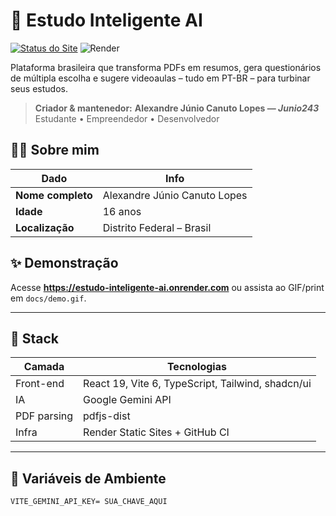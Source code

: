 # 🧠 Estudo Inteligente AI

[![Status do Site](https://img.shields.io/website?down_message=offline&up_message=online&url=https%3A%2F%2Festudo-inteligente-ai.onrender.com)](https://estudo-inteligente-ai.onrender.com)
![Render](https://img.shields.io/badge/Deploy-Render-blue)

Plataforma brasileira que transforma PDFs em resumos, gera questionários de múltipla escolha e sugere videoaulas – tudo em PT-BR – para turbinar seus estudos.

> **Criador & mantenedor:** **Alexandre Júnio Canuto Lopes — _Junio243_**  
> Estudante • Empreendedor • Desenvolvedor

## 🙋‍♂️ Sobre mim

| Dado | Info |
|------|------|
| **Nome completo** | Alexandre Júnio Canuto Lopes |
| **Idade** | 16 anos |
| **Localização** | Distrito Federal – Brasil |

## ✨ Demonstração

Acesse **https://estudo-inteligente-ai.onrender.com** ou assista ao GIF/print em `docs/demo.gif`.

---

## 🚀 Stack

| Camada       | Tecnologias                                         |
|--------------|-----------------------------------------------------|
| Front-end    | React 19, Vite 6, TypeScript, Tailwind, shadcn/ui   |
| IA           | Google Gemini API                                   |
| PDF parsing  | pdfjs-dist                                          |
| Infra        | Render Static Sites + GitHub CI                     |

---

## 🔑 Variáveis de Ambiente

```env
VITE_GEMINI_API_KEY= SUA_CHAVE_AQUI
